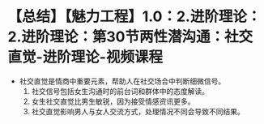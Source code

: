 # 【总结】【魅力工程】1.0：2.进阶理论：2.进阶理论：第30节两性潜沟通：社交直觉-进阶理论-视频课程

-   社交直觉是情商中重要元素，帮助人在社交场合中判断细微信号。
    1.  社交信号包括女生沟通时的前台词和群体中的态度解读。
    2.  女生社交直觉比男生敏锐，因为接受情感资讯更多。
    3.  社交直觉影响男人与女人交流方式，处理情况不同会导致不同结果。